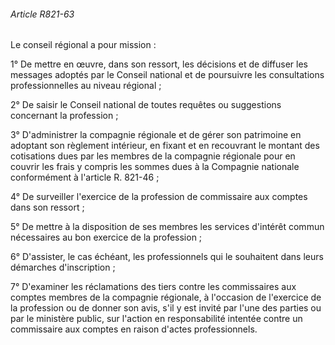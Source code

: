 ###### Article R821-63

Le conseil régional a pour mission :

1° De mettre en œuvre, dans son ressort, les décisions et de diffuser les messages adoptés par le Conseil national et de poursuivre les consultations professionnelles au niveau régional ;

2° De saisir le Conseil national de toutes requêtes ou suggestions concernant la profession ;

3° D'administrer la compagnie régionale et de gérer son patrimoine en adoptant son règlement intérieur, en fixant et en recouvrant le montant des cotisations dues par les membres de la compagnie régionale pour en couvrir les frais y compris les sommes dues à la Compagnie nationale conformément à l'article R. 821-46 ;

4° De surveiller l'exercice de la profession de commissaire aux comptes dans son ressort ;

5° De mettre à la disposition de ses membres les services d'intérêt commun nécessaires au bon exercice de la profession ;

6° D'assister, le cas échéant, les professionnels qui le souhaitent dans leurs démarches d'inscription ;

7° D'examiner les réclamations des tiers contre les commissaires aux comptes membres de la compagnie régionale, à l'occasion de l'exercice de la profession ou de donner son avis, s'il y est invité par l'une des parties ou par le ministère public, sur l'action en responsabilité intentée contre un commissaire aux comptes en raison d'actes professionnels.

